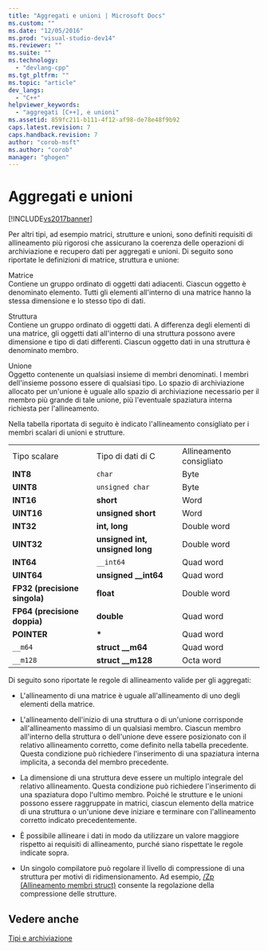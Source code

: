 ```yaml
---
title: "Aggregati e unioni | Microsoft Docs"
ms.custom: ""
ms.date: "12/05/2016"
ms.prod: "visual-studio-dev14"
ms.reviewer: ""
ms.suite: ""
ms.technology: 
  - "devlang-cpp"
ms.tgt_pltfrm: ""
ms.topic: "article"
dev_langs: 
  - "C++"
helpviewer_keywords: 
  - "aggregati [C++], e unioni"
ms.assetid: 859fc211-b111-4f12-af98-de78e48f9b92
caps.latest.revision: 7
caps.handback.revision: 7
author: "corob-msft"
ms.author: "corob"
manager: "ghogen"
---
```

# Aggregati e unioni
[!INCLUDE[vs2017banner](../assembler/inline/includes/vs2017banner.md)]

Per altri tipi, ad esempio matrici, strutture e unioni, sono definiti requisiti di allineamento più rigorosi che assicurano la coerenza delle operazioni di archiviazione e recupero dati per aggregati e unioni.  Di seguito sono riportate le definizioni di matrice, struttura e unione:  
  
 Matrice  
 Contiene un gruppo ordinato di oggetti dati adiacenti.  Ciascun oggetto è denominato elemento.  Tutti gli elementi all'interno di una matrice hanno la stessa dimensione e lo stesso tipo di dati.  
  
 Struttura  
 Contiene un gruppo ordinato di oggetti dati.  A differenza degli elementi di una matrice, gli oggetti dati all'interno di una struttura possono avere dimensione e tipo di dati differenti.  Ciascun oggetto dati in una struttura è denominato membro.  
  
 Unione  
 Oggetto contenente un qualsiasi insieme di membri denominati.  I membri dell'insieme possono essere di qualsiasi tipo.  Lo spazio di archiviazione allocato per un'unione è uguale allo spazio di archiviazione necessario per il membro più grande di tale unione, più l'eventuale spaziatura interna richiesta per l'allineamento.  
  
 Nella tabella riportata di seguito è indicato l'allineamento consigliato per i membri scalari di unioni e strutture.  
  
||||  
|-|-|-|  
|Tipo scalare|Tipo di dati di C|Allineamento consigliato|  
|**INT8**|`char`|Byte|  
|**UINT8**|`unsigned char`|Byte|  
|**INT16**|**short**|Word|  
|**UINT16**|**unsigned short**|Word|  
|**INT32**|**int, long**|Double word|  
|**UINT32**|**unsigned int, unsigned long**|Double word|  
|**INT64**|`__int64`|Quad word|  
|**UINT64**|**unsigned \_\_int64**|Quad word|  
|**FP32 \(precisione singola\)**|**float**|Double word|  
|**FP64 \(precisione doppia\)**|**double**|Quad word|  
|**POINTER**|**\***|Quad word|  
|`__m64`|**struct \_\_m64**|Quad word|  
|`__m128`|**struct \_\_m128**|Octa word|  
  
 Di seguito sono riportate le regole di allineamento valide per gli aggregati:  
  
-   L'allineamento di una matrice è uguale all'allineamento di uno degli elementi della matrice.  
  
-   L'allineamento dell'inizio di una struttura o di un'unione corrisponde all'allineamento massimo di un qualsiasi membro.  Ciascun membro all'interno della struttura o dell'unione deve essere posizionato con il relativo allineamento corretto, come definito nella tabella precedente. Questa condizione può richiedere l'inserimento di una spaziatura interna implicita, a seconda del membro precedente.  
  
-   La dimensione di una struttura deve essere un multiplo integrale del relativo allineamento. Questa condizione può richiedere l'inserimento di una spaziatura dopo l'ultimo membro.  Poiché le strutture e le unioni possono essere raggruppate in matrici, ciascun elemento della matrice di una struttura o un'unione deve iniziare e terminare con l'allineamento corretto indicato precedentemente.  
  
-   È possibile allineare i dati in modo da utilizzare un valore maggiore rispetto ai requisiti di allineamento, purché siano rispettate le regole indicate sopra.  
  
-   Un singolo compilatore può regolare il livello di compressione di una struttura per motivi di ridimensionamento.  Ad esempio, [\/Zp \(Allineamento membri struct\)](../build/reference/zp-struct-member-alignment.md) consente la regolazione della compressione delle strutture.  
  
## Vedere anche  
 [Tipi e archiviazione](../build/types-and-storage.md)